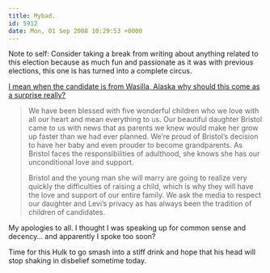 ```yaml
---
title: Mybad.
id: 5912
date: Mon, 01 Sep 2008 10:29:53 +0000
---
```


Note to self: Consider taking a break from writing about anything related to this election because as much fun and passionate as it was with previous elections, this one is has turned into a complete circus.  

[I mean when the candidate is from Wasilla, Alaska why should this come as a surprise really?](http://www.johnmccain.com/Informing/News/PressReleases/ab547fc8-d96d-4f87-aa8a-2e52be2b66fc.htm)

> We have been blessed with five wonderful children who we love with all our heart and mean everything to us. Our beautiful daughter Bristol came to us with news that as parents we knew would make her grow up faster than we had ever planned. We’re proud of Bristol’s decision to have her baby and even prouder to become grandparents. As Bristol faces the responsibilities of adulthood, she knows she has our unconditional love and support.  
> 
> Bristol and the young man she will marry are going to realize very quickly the difficulties of raising a child, which is why they will have the love and support of our entire family. We ask the media to respect our daughter and Levi’s privacy as has always been the tradition of children of candidates.

My apologies to all. I thought I was speaking up for common sense and decency… and apparently I spoke too soon?  

Time for this Hulk to go smash into a stiff drink and hope that his head will stop shaking in disbelief sometime today.





